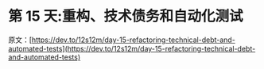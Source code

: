 # 第 15 天:重构、技术债务和自动化测试

原文：[https://dev.to/12s12m/day-15-refactoring-technical-debt-and-automated-tests](https://dev.to/12s12m/day-15-refactoring-technical-debt-and-automated-tests)